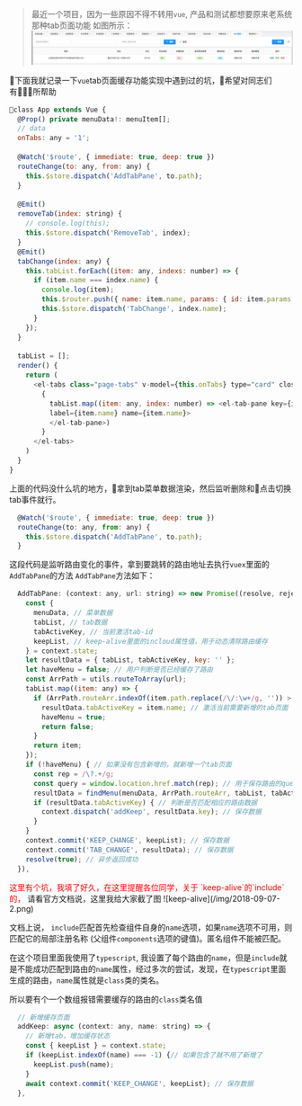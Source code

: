 > 最近一个项目，因为一些原因不得不转用`vue`, 产品和测试都想要原来老系统那种tab页面功能
如图所示：
![tab](/img/2018-09-07-1.png)

下面我就记录一下`vue`tab页面缓存功能实现中遇到过的坑，希望对同志们有所帮助

```javascript (type)
class App extends Vue {
  @Prop() private menuData!: menuItem[];
  // data
  onTabs: any = '1';

  @Watch('$route', { immediate: true, deep: true })
  routeChange(to: any, from: any) {
    this.$store.dispatch('AddTabPane', to.path);
  }

  @Emit()
  removeTab(index: string) {
    // console.log(this);
    this.$store.dispatch('RemoveTab', index);
  }
  @Emit()
  tabChange(index: any) {
    this.tabList.forEach((item: any, indexs: number) => {
      if (item.name === index.name) {
        console.log(item);
        this.$router.push({ name: item.name, params: { id: item.params }, query: item.query });
        this.$store.dispatch('TabChange', index.name);
      }
    });
  }

  tabList = [];
  render() {
    return (
      <el-tabs class="page-tabs" v-model={this.onTabs} type="card" closable={tabList.length > 1} on-tab-click={this.tabChange} on-tab-remove={this.removeTab}>
        {
          tabList.map((item: any, index: number) => <el-tab-pane key={item.path}
          label={item.name} name={item.name}>
          </el-tab-pane>)
        }
      </el-tabs>
    )
  }
}
```

上面的代码没什么坑的地方，拿到tab菜单数据渲染，然后监听删除和点击切换tab事件就行。
```javascript (type)
  @Watch('$route', { immediate: true, deep: true })
  routeChange(to: any, from: any) {
    this.$store.dispatch('AddTabPane', to.path);
  }
```
这段代码是监听路由变化的事件，拿到要跳转的路由地址去执行`vuex`里面的`AddTabPane`的方法
`AddTabPane`方法如下：
```javascript (type)
  AddTabPane: (context: any, url: string) => new Promise((resolve, reject) => {
    const {
      menuData, // 菜单数据
      tabList, // tab数据 
      tabActiveKey, // 当前激活tab-id
      keepList, // keep-alive里面的incloud属性值，用于动态清除路由缓存
    } = context.state;
    let resultData = { tabList, tabActiveKey, key: '' };
    let haveMenu = false; // 用户判断是否已经缓存了路由
    const ArrPath = utils.routeToArray(url);
    tabList.map((item: any) => {
      if (ArrPath.routeArr.indexOf(item.path.replace(/\/:\w+/g, '')) > -1) { // 判断是否有了需要新增的tab页面
        resultData.tabActiveKey = item.name; // 激活当前需要新增的tab页面
        haveMenu = true; 
        return false;
      }
      return item;
    });
    if (!haveMenu) { // 如果没有包含新增的，就新增一个tab页面
      const rep = /\?.+/g;
      const query = window.location.href.match(rep); // 用于保存路由的query参数
      resultData = findMenu(menuData, ArrPath.routeArr, tabList, tabActiveKey, ArrPath.params, qs.parse(query ? query[0].substring(1, query[0].length) : '')); // 递归循环匹配到相应的路由数据
      if (resultData.tabActiveKey) { // 判断是否匹配相应的路由数据
        context.dispatch('addKeep', resultData.key); // 保存数据
      }
    }
    context.commit('KEEP_CHANGE', keepList); // 保存数据
    context.commit('TAB_CHANGE', resultData); // 保存数据
    resolve(true); // 异步返回成功
  }),
```

<span style="color: red">
  这里有个坑，我填了好久，在这里提醒各位同学，关于 `keep-alive`的`include`的，
</span>
请看官方文档说，这里我给大家截了图
![keep-alive](/img/2018-09-07-2.png)

文档上说， `include`匹配首先检查组件自身的`name`选项，如果`name`选项不可用，则匹配它的局部注册名称 (父组件`components`选项的键值)。匿名组件不能被匹配。

在这个项目里面我使用了`typescript`, 我设置了每个路由的`name`，但是`include`就是不能成功匹配到路由的`name`属性，经过多次的尝试，发现，在`typescript`里面生成的路由，`name`属性就是`class`类的类名。

所以要有个一个数组报错需要缓存的路由的`class`类名值
```javascript (type)
  // 新增缓存页面
  addKeep: async (context: any, name: string) => {
    // 新增tab，增加缓存状态
    const { keepList } = context.state;
    if (keepList.indexOf(name) === -1) {// 如果包含了就不用了新增了
      keepList.push(name);
    }
    await context.commit('KEEP_CHANGE', keepList); // 保存数据
  },
```